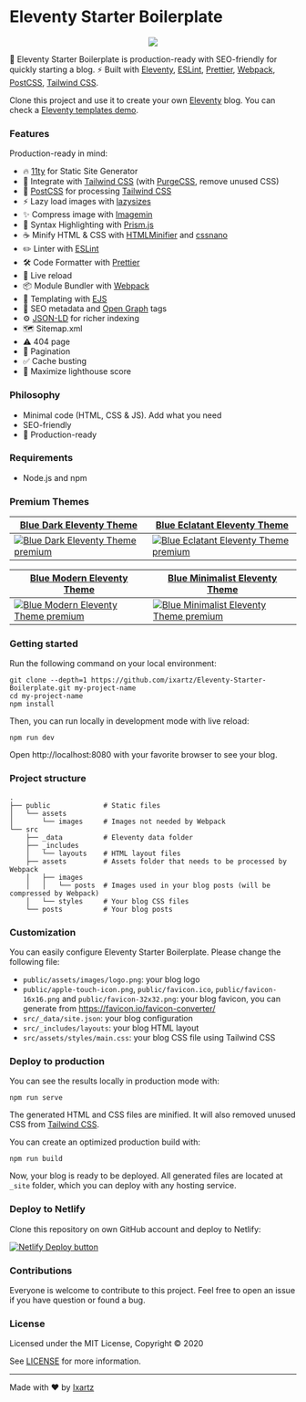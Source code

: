 # Eleventy Starter Boilerplate

<p align="center">
  <a href="https://creativedesignsguru.com/demo/Eleventy-Starter-Boilerplate/eleventy-starter-boilerplate-presentation/"><img src="https://raw.githubusercontent.com/ixartz/Eleventy-Starter-Boilerplate/master/public/assets/images/Eleventy-js-Starter-Boilerplate.png"></a>
</p>

🚀 Eleventy Starter Boilerplate is production-ready with SEO-friendly for quickly starting a blog. ⚡️ Built with [Eleventy](https://www.11ty.dev), [ESLint](https://eslint.org), [Prettier](https://prettier.io), [Webpack](https://webpack.js.org), [PostCSS](https://postcss.org), [Tailwind CSS](https://tailwindcss.com).

Clone this project and use it to create your own [Eleventy](https://www.11ty.dev) blog. You can check a [Eleventy templates demo](https://creativedesignsguru.com/demo/Eleventy-Starter-Boilerplate/eleventy-starter-boilerplate-presentation/).

### Features

Production-ready in mind:

- 🔥 [11ty](https://www.11ty.dev) for Static Site Generator
- 🎨 Integrate with [Tailwind CSS](https://tailwindcss.com) (with [PurgeCSS](https://purgecss.com), remove unused CSS)
- 💅 [PostCSS](https://postcss.org) for processing [Tailwind CSS](https://tailwindcss.com)
- ⚡️ Lazy load images with [lazysizes](https://github.com/aFarkas/lazysizes)
- ✨ Compress image with [Imagemin](https://github.com/imagemin/imagemin)
- 🎈 Syntax Highlighting with [Prism.js](https://prismjs.com)
- ☕ Minify HTML & CSS with [HTMLMinifier](https://www.npmjs.com/package/html-minifier) and [cssnano](https://cssnano.co)
- ✏️ Linter with [ESLint](https://eslint.org)
- 🛠 Code Formatter with [Prettier](https://prettier.io)
- 💨 Live reload
- 📦 Module Bundler with [Webpack](https://webpack.js.org)
- 🦊 Templating with [EJS](https://ejs.co)
- 🤖 SEO metadata and [Open Graph](https://ogp.me/) tags
- ⚙️ [JSON-LD](https://developers.google.com/search/docs/guides/intro-structured-data) for richer indexing
- 🗺 Sitemap.xml
- ⚠️ 404 page
- 📖 Pagination
- ✅ Cache busting
- 💯 Maximize lighthouse score

### Philosophy

- Minimal code (HTML, CSS & JS). Add what you need
- SEO-friendly
- 🚀 Production-ready

### Requirements

- Node.js and npm

### Premium Themes

| [Blue Dark Eleventy Theme](https://creativedesignsguru.com/blue-dark-eleventy-theme/) | [Blue Eclatant Eleventy Theme](https://creativedesignsguru.com/blue-eclatant-eleventy-theme/) |
| --- | --- |
| [![Blue Dark Eleventy Theme premium](https://creativedesignsguru.com/assets/images/themes/blue-dark-mode-eleventy-theme-homepage-xs.png)](https://creativedesignsguru.com/blue-dark-eleventy-theme/) | [![Blue Eclatant Eleventy Theme premium](https://creativedesignsguru.com/assets/images/themes/eclatant-blue-eleventy-theme-homepage-xs.png)](https://creativedesignsguru.com/blue-eclatant-eleventy-theme/) |

| [Blue Modern Eleventy Theme](https://creativedesignsguru.com/blue-modern-eleventy-theme/) | [Blue Minimalist Eleventy Theme](https://creativedesignsguru.com/blue-minimalist-eleventy-theme/) |
| --- | --- |
| [![Blue Modern Eleventy Theme premium](https://creativedesignsguru.com/assets/images/themes/modern-blue-eleventy-theme-homepage-xs.png)](https://creativedesignsguru.com/blue-modern-eleventy-theme/) | [![Blue Minimalist Eleventy Theme premium](https://creativedesignsguru.com/assets/images/themes/minimalist-blue-eleventy-theme-homepage-xs.png)](https://creativedesignsguru.com/blue-minimalist-eleventy-theme/) |

### Getting started

Run the following command on your local environment:

```
git clone --depth=1 https://github.com/ixartz/Eleventy-Starter-Boilerplate.git my-project-name
cd my-project-name
npm install
```

Then, you can run locally in development mode with live reload:

```
npm run dev
```

Open http://localhost:8080 with your favorite browser to see your blog.

### Project structure

```
.
├── public             # Static files
│   └── assets
│       └── images     # Images not needed by Webpack
└── src
    ├── _data          # Eleventy data folder
    ├── _includes
    │   └── layouts    # HTML layout files
    ├── assets         # Assets folder that needs to be processed by Webpack
    │   ├── images
    │   │   └── posts  # Images used in your blog posts (will be compressed by Webpack)
    │   └── styles     # Your blog CSS files
    └── posts          # Your blog posts
```

### Customization

You can easily configure Eleventy Starter Boilerplate. Please change the following file:

- `public/assets/images/logo.png`: your blog logo
- `public/apple-touch-icon.png`, `public/favicon.ico`, `public/favicon-16x16.png` and `public/favicon-32x32.png`: your blog favicon, you can generate from https://favicon.io/favicon-converter/
- `src/_data/site.json`: your blog configuration
- `src/_includes/layouts`: your blog HTML layout
- `src/assets/styles/main.css`: your blog CSS file using Tailwind CSS

### Deploy to production

You can see the results locally in production mode with:

```
npm run serve
```

The generated HTML and CSS files are minified. It will also removed unused CSS from [Tailwind CSS](https://tailwindcss.com).

You can create an optimized production build with:

```
npm run build
```

Now, your blog is ready to be deployed. All generated files are located at `_site` folder, which you can deploy with any hosting service.

### Deploy to Netlify

Clone this repository on own GitHub account and deploy to Netlify:

[![Netlify Deploy button](https://www.netlify.com/img/deploy/button.svg)](https://app.netlify.com/start/deploy?repository=https://github.com/ixartz/Eleventy-Starter-Boilerplate)

### Contributions

Everyone is welcome to contribute to this project. Feel free to open an issue if you have question or found a bug.

### License

Licensed under the MIT License, Copyright © 2020

See [LICENSE](LICENSE) for more information.

---

Made with ♥ by [Ixartz](https://github.com/ixartz)

